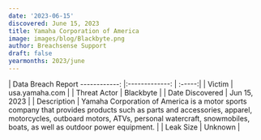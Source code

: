 ```yaml
---
date: '2023-06-15'
discovered: June 15, 2023
title: Yamaha Corporation of America
image: images/blog/Blackbyte.png
author: Breachsense Support
draft: false
yearmonths: 2023/june
---
```



| Data Breach Report
------------:     |:-------------:    | :-----:|
| Victim      | usa.yamaha.com      | 
| Threat Actor      | Blackbyte      | 
| Date Discovered      | Jun 15, 2023      | 
| Description      | Yamaha Corporation of America is a motor sports company that provides products such as parts and accessories, apparel, motorcycles, outboard motors, ATVs, personal watercraft, snowmobiles, boats, as well as outdoor power equipment.      | 
| Leak Size      | Unknown      | 

